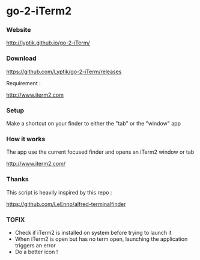 go-2-iTerm2
===========

### Website

http://lyptik.github.io/go-2-iTerm/

### Download

https://github.com/Lyptik/go-2-iTerm/releases

Requirement :

http://www.iterm2.com

### Setup

Make a shortcut on your finder to either the "tab" or the "window" app

### How it works

The app use the current focused finder and opens an iTerm2 window or tab

http://www.iterm2.com/

### Thanks

This script is heavily inspired by this repo :

https://github.com/LeEnno/alfred-terminalfinder

### TOFIX

- Check if iTerm2 is installed on system before trying to launch it
- When iTerm2 is open but has no term open, launching the application triggers an error
- Do a better icon !
